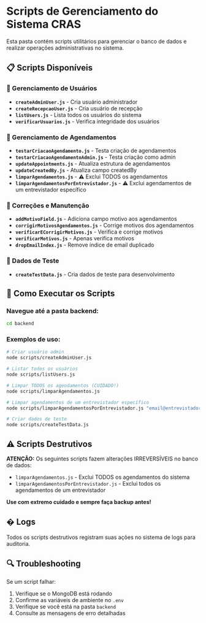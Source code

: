 # Scripts de Gerenciamento do Sistema CRAS

Esta pasta contém scripts utilitários para gerenciar o banco de dados e realizar operações administrativas no sistema.

## 📋 Scripts Disponíveis

### 👤 Gerenciamento de Usuários
- **`createAdminUser.js`** - Cria usuário administrador
- **`createRecepcaoUser.js`** - Cria usuário de recepção  
- **`listUsers.js`** - Lista todos os usuários do sistema
- **`verificarUsuarios.js`** - Verifica integridade dos usuários

### 📅 Gerenciamento de Agendamentos
- **`testarCriacaoAgendamento.js`** - Testa criação de agendamentos
- **`testarCriacaoAgendamentoAdmin.js`** - Testa criação como admin
- **`updateAppointments.js`** - Atualiza estrutura de agendamentos
- **`updateCreatedBy.js`** - Atualiza campo createdBy
- **`limparAgendamentos.js`** - ⚠️ Exclui TODOS os agendamentos
- **`limparAgendamentosPorEntrevistador.js`** - ⚠️ Exclui agendamentos de um entrevistador específico

### 🔧 Correções e Manutenção
- **`addMotivoField.js`** - Adiciona campo motivo aos agendamentos
- **`corrigirMotivosAgendamentos.js`** - Corrige motivos dos agendamentos
- **`verificarECorrigirMotivos.js`** - Verifica e corrige motivos
- **`verificarMotivos.js`** - Apenas verifica motivos
- **`dropEmailIndex.js`** - Remove índice de email duplicado

### 🧪 Dados de Teste
- **`createTestData.js`** - Cria dados de teste para desenvolvimento

## 🚀 Como Executar os Scripts

### Navegue até a pasta backend:
```bash
cd backend
```

### Exemplos de uso:

```bash
# Criar usuário admin
node scripts/createAdminUser.js

# Listar todos os usuários
node scripts/listUsers.js

# Limpar TODOS os agendamentos (CUIDADO!)
node scripts/limparAgendamentos.js

# Limpar agendamentos de um entrevistador específico
node scripts/limparAgendamentosPorEntrevistador.js "email@entrevistador.com"

# Criar dados de teste
node scripts/createTestData.js
```

## ⚠️ Scripts Destrutivos

**ATENÇÃO:** Os seguintes scripts fazem alterações IRREVERSÍVEIS no banco de dados:

- `limparAgendamentos.js` - Exclui TODOS os agendamentos do sistema
- `limparAgendamentosPorEntrevistador.js` - Exclui todos os agendamentos de um entrevistador

**Use com extremo cuidado e sempre faça backup antes!**

## � Logs

Todos os scripts destrutivos registram suas ações no sistema de logs para auditoria.

## 🔍 Troubleshooting

Se um script falhar:
1. Verifique se o MongoDB está rodando
2. Confirme as variáveis de ambiente no `.env`
3. Verifique se você está na pasta `backend`
4. Consulte as mensagens de erro detalhadas
